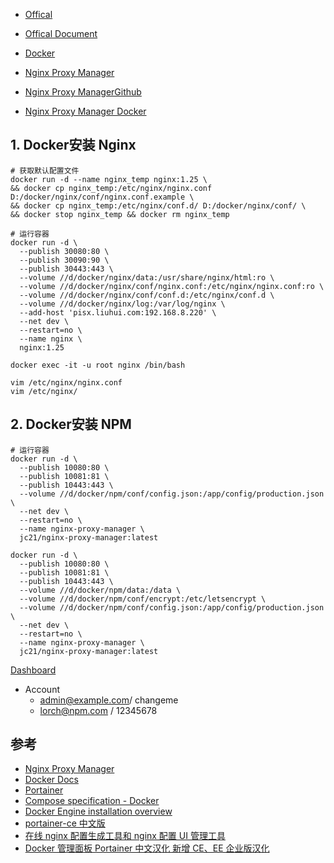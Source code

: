 - [Offical](https://nginx.org/)
- [Offical Document](https://nginx.org/en/docs/)
- [Docker](https://hub.docker.com/_/nginx)

- [Nginx Proxy Manager](https://nginxproxymanager.com/)
- [Nginx Proxy ManagerGithub](https://github.com/jc21/nginx-proxy-manager)
- [Nginx Proxy Manager Docker](https://hub.docker.com/r/jc21/nginx-proxy-manager)

## 1. Docker安装 Nginx
```shell
# 获取默认配置文件
docker run -d --name nginx_temp nginx:1.25 \
&& docker cp nginx_temp:/etc/nginx/nginx.conf D:/docker/nginx/conf/nginx.conf.example \
&& docker cp nginx_temp:/etc/nginx/conf.d/ D:/docker/nginx/conf/ \
&& docker stop nginx_temp && docker rm nginx_temp

# 运行容器
docker run -d \
  --publish 30080:80 \
  --publish 30090:90 \
  --publish 30443:443 \
  --volume //d/docker/nginx/data:/usr/share/nginx/html:ro \
  --volume //d/docker/nginx/conf/nginx.conf:/etc/nginx/nginx.conf:ro \
  --volume //d/docker/nginx/conf/conf.d:/etc/nginx/conf.d \
  --volume //d/docker/nginx/log:/var/log/nginx \
  --add-host 'pisx.liuhui.com:192.168.8.220' \
  --net dev \
  --restart=no \
  --name nginx \
  nginx:1.25

docker exec -it -u root nginx /bin/bash

vim /etc/nginx/nginx.conf
vim /etc/nginx/
```

## 2. Docker安装 NPM
```shell
# 运行容器
docker run -d \
  --publish 10080:80 \
  --publish 10081:81 \
  --publish 10443:443 \
  --volume //d/docker/npm/conf/config.json:/app/config/production.json \
  --net dev \
  --restart=no \
  --name nginx-proxy-manager \
  jc21/nginx-proxy-manager:latest

docker run -d \
  --publish 10080:80 \
  --publish 10081:81 \
  --publish 10443:443 \
  --volume //d/docker/npm/data:/data \
  --volume //d/docker/npm/conf/encrypt:/etc/letsencrypt \
  --volume //d/docker/npm/conf/config.json:/app/config/production.json \
  --net dev \
  --restart=no \
  --name nginx-proxy-manager \
  jc21/nginx-proxy-manager:latest
```

[Dashboard](http://localhost:10081)
- Account
  - admin@example.com/ changeme
  - lorch@npm.com / 12345678

## 参考
- [Nginx Proxy Manager](https://nginxproxymanager.com/)
- [Docker Docs](https://docs.docker.com/)
- [Portainer](https://www.portainer.io/)
- [Compose specification - Docker](https://docs.docker.com/compose/compose-file/)
- [Docker Engine installation overview](https://docs.docker.com/engine/install/)
- [portainer-ce 中文版](https://hub.docker.com/r/6053537/portainer-ce)
- [在线 nginx 配置生成工具和 nginx 配置 UI 管理工具](https://sirliu.github.io/2021/8/%E5%9C%A8%E7%BA%BFnginx%E9%85%8D%E7%BD%AE%E7%94%9F%E6%88%90%E5%B7%A5%E5%85%B7%E5%92%8Cnginx%E9%85%8D%E7%BD%AEUI%E7%AE%A1%E7%90%86%E5%B7%A5%E5%85%B7/)
- [Docker 管理面板 Portainer 中文汉化 新增 CE、EE 企业版汉化](https://imnks.com/3406.html)
